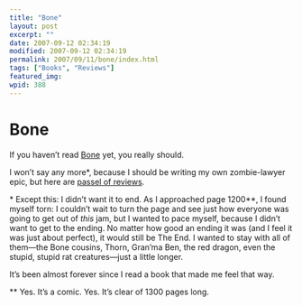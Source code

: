 ```yaml
---
title: "Bone"
layout: post
excerpt: ""
date: 2007-09-12 02:34:19
modified: 2007-09-12 02:34:19
permalink: 2007/09/11/bone/index.html
tags: ["Books", "Reviews"]
featured_img: 
wpid: 388
---
```


# Bone

If you haven’t read [Bone](http://www.boneville.com/bone/) yet, you really should.

I won’t say any more\*, because I should be writing my own zombie-lawyer epic, but here are [passel of reviews](http://www.boneville.com/bone/reviews/).

\* Except this: I didn’t want it to end. As I approached page 1200\*\*, I found myself torn: I couldn’t wait to turn the page and see just how everyone was going to get out of *this* jam, but I wanted to pace myself, because I didn’t want to get to the ending. No matter how good an ending it was (and I feel it was just about perfect), it would still be The End. I wanted to stay with all of them—the Bone cousins, Thorn, Gran’ma Ben, the red dragon, even the stupid, stupid rat creatures—just a little longer.

It’s been almost forever since I read a book that made me feel that way.

\*\* Yes. It’s a comic. Yes. It’s clear of 1300 pages long.